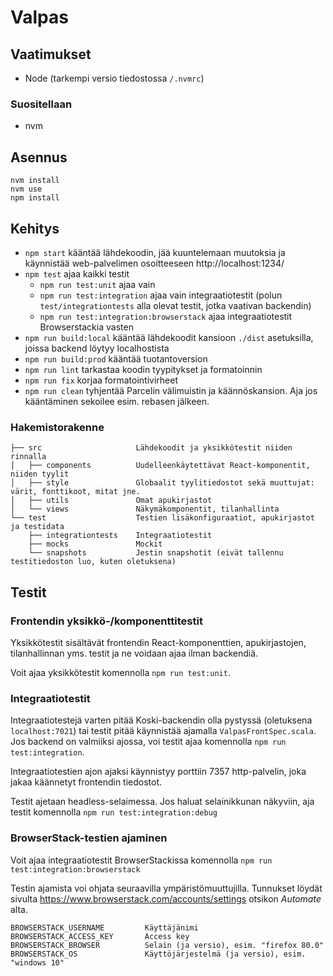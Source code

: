 # Valpas

## Vaatimukset

- Node (tarkempi versio tiedostossa `/.nvmrc`)

### Suositellaan

- nvm

## Asennus

```
nvm install
nvm use
npm install
```

## Kehitys

- `npm start` kääntää lähdekoodin, jää kuuntelemaan muutoksia ja käynnistää web-palvelimen osoitteeseen http://localhost:1234/
- `npm test` ajaa kaikki testit
  - `npm run test:unit` ajaa vain
  - `npm run test:integration` ajaa vain integraatiotestit (polun `test/integrationtests` alla olevat testit, jotka vaativan backendin)
  - `npm run test:integration:browserstack` ajaa integraatiotestit Browserstackia vasten
- `npm run build:local` kääntää lähdekoodit kansioon `./dist` asetuksilla, joissa backend löytyy localhostista
- `npm run build:prod` kääntää tuotantoversion
- `npm run lint` tarkastaa koodin tyypitykset ja formatoinnin
- `npm run fix` korjaa formatointivirheet
- `npm run clean` tyhjentää Parcelin välimuistin ja käännöskansion. Aja jos kääntäminen sekoilee esim. rebasen jälkeen.

### Hakemistorakenne

```
├── src                     Lähdekoodit ja yksikkötestit niiden rinnalla
│   ├── components          Uudelleenkäytettävat React-komponentit, niiden tyylit
│   ├── style               Globaalit tyylitiedostot sekä muuttujat: värit, fonttikoot, mitat jne.
│   ├── utils               Omat apukirjastot
│   └── views               Näkymäkomponentit, tilanhallinta
└── test                    Testien lisäkonfiguraatiot, apukirjastot ja testidata
    ├── integrationtests    Integraatiotestit
    ├── mocks               Mockit
    └── snapshots           Jestin snapshotit (eivät tallennu testitiedoston luo, kuten oletuksena)
```

## Testit

### Frontendin yksikkö-/komponenttitestit

Yksikkötestit sisältävät frontendin React-komponenttien, apukirjastojen, tilanhallinnan yms. testit ja ne voidaan ajaa ilman backendiä.

Voit ajaa yksikkötestit komennolla `npm run test:unit`.

### Integraatiotestit

Integraatiotestejä varten pitää Koski-backendin olla pystyssä (oletuksena `localhost:7021`) tai testit pitää käynnistää ajamalla `ValpasFrontSpec.scala`.
Jos backend on valmiiksi ajossa, voi testit ajaa komennolla `npm run test:integration`.

Integraatiotestien ajon ajaksi käynnistyy porttiin 7357 http-palvelin, joka jakaa käännetyt frontendin tiedostot.

Testit ajetaan headless-selaimessa. Jos haluat selainikkunan näkyviin, aja testit komennolla `npm run test:integration:debug`

### BrowserStack-testien ajaminen

Voit ajaa integraatiotestit BrowserStackissa komennolla `npm run test:integration:browserstack`

Testin ajamista voi ohjata seuraavilla ympäristömuuttujilla. Tunnukset löydät sivulta https://www.browserstack.com/accounts/settings otsikon _Automate_ alta.

```
BROWSERSTACK_USERNAME         Käyttäjänimi
BROWSERSTACK_ACCESS_KEY       Access key
BROWSERSTACK_BROWSER          Selain (ja versio), esim. "firefox 80.0"
BROWSERSTACK_OS               Käyttöjärjestelmä (ja versio), esim. "windows 10"
```
